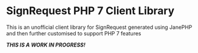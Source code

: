 # SignRequest PHP 7 Client Library

This is an unofficial client library for SignRequest generated using JanePHP and then further customised to support PHP 7 features

**_THIS IS A WORK IN PROGRESS!_** 